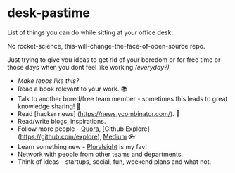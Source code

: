 # desk-pastime
List of things you can do while sitting at your office desk. 

No rocket-science, this-will-change-the-face-of-open-source repo. 

Just trying to give you ideas to get rid of your boredom or for free time or those days when you dont feel like working *(everyday?)*

* _Make repos like this?_
* Read a book relevant to your work. :books:
* Talk to another bored/free team member - sometimes this leads to great knowledge sharing! :speech_balloon:
* Read [hacker news] (https://news.ycombinator.com/). :newspaper:
* Read/write blogs, inspirations.
* Follow more people - [Quora](https://quora.com), [Github Explore] (https://github.com/explore), [Medium](https://medium.com) :eyeglasses:
* Learn something new - [Pluralsight](https://www.pluralsight.com/) is my fav!
* Network with people from other teams and departments.
* Think of ideas - startups, social, fun, weekend plans and what not.




